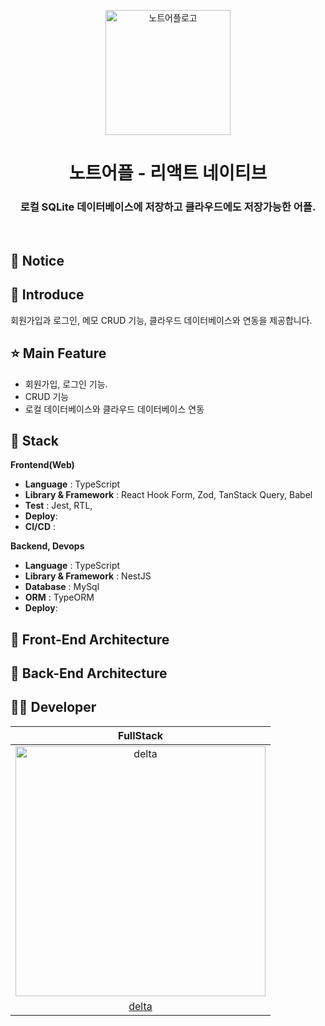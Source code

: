 <p align="middle" >
  <img width="200px" src="https://github.com/user-attachments/assets/495f6d68-39c6-4b1e-b526-eabd517a9459" alt="노트어플로고"/>

</p>
<h1 align="middle">노트어플 - 리액트 네이티브</h1>
<h3 align="middle">로컬 SQLite 데이터베이스에 저장하고 클라우드에도 저장가능한 어플.</h3>


<br/>

## 📌 Notice

## 📝 Introduce
회원가입과 로그인, 메모 CRUD 기능, 클라우드 데이터베이스와 연동을 제공합니다.

## ⭐ Main Feature

- 회원가입, 로그인 기능.
- CRUD 기능
- 로컬 데이터베이스와 클라우드 데이터베이스 연동

## 🔧 Stack

**Frontend(Web)**

- **Language** : TypeScript
- **Library & Framework** : React Hook Form, Zod, TanStack Query, Babel
- **Test** : Jest, RTL, 
- **Deploy**: 
- **CI/CD** :
  <br />

**Backend, Devops**

- **Language** : TypeScript
- **Library & Framework** : NestJS
- **Database** : MySql
- **ORM** : TypeORM
- **Deploy**: 

## 🔨 Front-End Architecture

## 🔨 Back-End Architecture

## 🙋‍♂️ Developer

| FullStack  
| :----------------------------------------------------------------------------------------:
| <img src="https://avatars.githubusercontent.com/u/149219075?v=4" width=400px alt="delta"/> |
| [delta](https://github.com/deltam3) |

